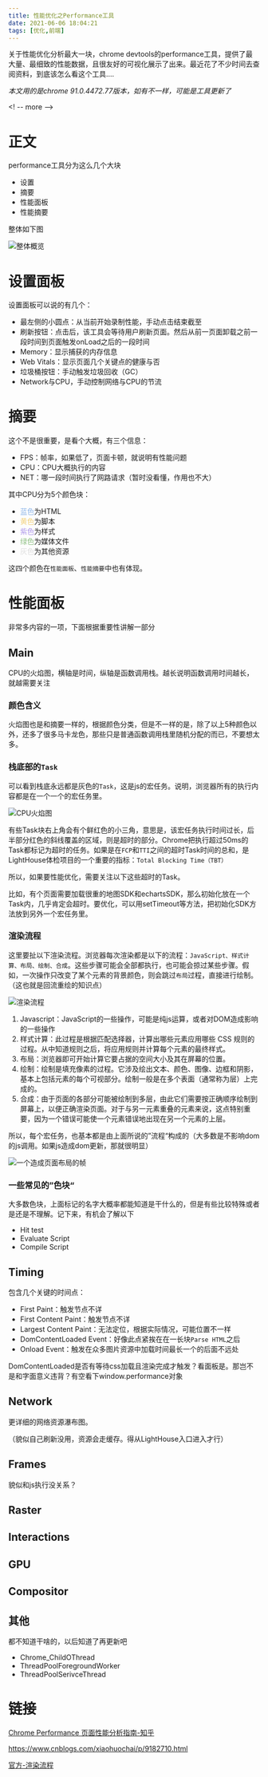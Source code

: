 ```yaml
---
title: 性能优化之Performance工具
date: 2021-06-06 18:04:21
tags: [优化,前端]
---
```


关于性能优化分析最大一块，chrome devtools的performance工具，提供了最大量、最细致的性能数据，且很友好的可视化展示了出来。最近花了不少时间去查阅资料，到底该怎么看这个工具....

*本文用的是chrome 91.0.4472.77版本，如有不一样，可能是工具更新了*

<! -- more -->

# 正文

performance工具分为这么几个大块

* 设置
* 摘要
* 性能面板
* 性能摘要

整体如下图

![整体概览](https://my-bucket-hexo-1258538316.cos.ap-guangzhou.myqcloud.com/typora/202106/06/184533-491597.png)

# 设置面板

设置面板可以说的有几个：

* 最左侧的小圆点：从当前开始录制性能，手动点击结束截至
* 刷新按钮：点击后，该工具会等待用户刷新页面。然后从前一页面卸载之前一段时间到页面触发onLoad之后的一段时间
* Memory：显示捕获的内存信息
* Web Vitals：显示页面几个关键点的健康与否
* 垃圾桶按钮：手动触发垃圾回收（GC）
* Network与CPU，手动控制网络与CPU的节流

# 摘要

这个不是很重要，是看个大概，有三个信息：

* FPS：帧率，如果低了，页面卡顿，就说明有性能问题
* CPU：CPU大概执行的内容
* NET：哪一段时间执行了网路请求（暂时没看懂，作用也不大）

其中CPU分为5个颜色块：

* <span style="color: rgb(144, 183, 233)">蓝色</span>为HTML
* <span style="color: rgb(243, 209, 124)">黄色</span>为脚本
* <span style="color: rgb(175, 153, 235)">紫色</span>为样式
* <span style="color: rgb(144, 193, 133)">绿色</span>为媒体文件
* <span style="color: rgb(222, 222, 222)">灰色</span>为其他资源

这四个颜色在`性能面板`、`性能摘要`中也有体现。

# 性能面板
非常多内容的一项，下面根据重要性讲解一部分

## Main

CPU的火焰图，横轴是时间，纵轴是函数调用栈。越长说明函数调用时间越长，就越需要关注

### 颜色含义

火焰图也是和摘要一样的，根据颜色分类，但是不一样的是，除了以上5种颜色以外，还多了很多马卡龙色，那些只是普通函数调用栈里随机分配的而已，不要想太多。

### 栈底部的`Task`

可以看到栈底永远都是灰色的`Task`，这是js的宏任务。说明，浏览器所有的执行内容都是在一个一个的宏任务里。

![CPU火焰图](https://my-bucket-hexo-1258538316.cos.ap-guangzhou.myqcloud.com/typora/202106/06/205748-571775.png)

有些Task块右上角会有个鲜红色的小三角，意思是，该宏任务执行时间过长，后半部分红色的斜线覆盖的区域，则是超时的部分。Chrome把执行超过50ms的Task都标记为超时的任务。如果是在`FCP`和`TTI`之间的超时Task时间的总和，是LightHouse体检项目的一个重要的指标：`Total Blocking Time（TBT）`

所以，如果要性能优化，需要关注以下这些超时的Task。

比如，有个页面需要加载很重的地图SDK和echartsSDK，那么初始化放在一个Task内，几乎肯定会超时。要优化，可以用setTimeout等方法，把初始化SDK方法放到另外一个宏任务里。

### 渲染流程

这里要扯以下渲染流程。浏览器每次渲染都是以下的流程：`JavaScript、样式计算、布局、绘制、合成`。这些步骤可能会全部都执行，也可能会掠过某些步骤。假如，一次操作只改变了某个元素的背景颜色，则会跳过`布局`过程，直接进行绘制。（这也就是回流重绘的知识点）

![渲染流程](https://developers.google.com/web/fundamentals/performance/rendering/images/intro/frame-full.jpg)

1. Javascript：JavaScript的一些操作，可能是纯js运算，或者对DOM造成影响的一些操作
2. 样式计算：此过程是根据匹配选择器，计算出哪些元素应用哪些 CSS 规则的过程。从中知道规则之后，将应用规则并计算每个元素的最终样式。
3. 布局：浏览器即可开始计算它要占据的空间大小及其在屏幕的位置。
4. 绘制：绘制是填充像素的过程。它涉及绘出文本、颜色、图像、边框和阴影，基本上包括元素的每个可视部分。绘制一般是在多个表面（通常称为层）上完成的。
5. 合成：由于页面的各部分可能被绘制到多层，由此它们需要按正确顺序绘制到屏幕上，以便正确渲染页面。对于与另一元素重叠的元素来说，这点特别重要，因为一个错误可能使一个元素错误地出现在另一个元素的上层。

所以，每个宏任务，也基本都是由上面所说的”流程“构成的（大多数是不影响dom的js调用。如果js造成dom更新，那就很明显）

![一个造成页面布局的帧](https://my-bucket-hexo-1258538316.cos.ap-guangzhou.myqcloud.com/typora/202106/06/222022-642231.png)

### 一些常见的”色块“

大多数色块，上面标记的名字大概率都能知道是干什么的，但是有些比较特殊或者是还是不理解。记下来，有机会了解以下

* Hit test
* Evaluate Script
* Compile Script




## Timing

包含几个关键的时间点：

* First Paint：触发节点不详
* First Content Paint：触发节点不详
* Largest Content Paint：无法定位，根据实际情况，可能位置不一样
* DomContentLoaded Event：好像此点紧挨在在一长块`Parse HTML`之后
* Onload Event：触发在众多图片资源中加载时间最长一个的后面不远处

DomContentLoaded是否有等待css加载且渲染完成才触发？看面板是。那岂不是和字面意义违背？有空看下window.performance对象

## Network

更详细的网络资源瀑布图。



（貌似自己刷新没用，资源会走缓存。得从LightHouse入口进入才行）

## Frames

貌似和js执行没关系？

## Raster

## Interactions

## GPU

## Compositor

## 其他

都不知道干啥的，以后知道了再更新吧

* Chrome_ChildOThread
* ThreadPoolForegroundWorker
* ThreadPoolSerivceThread




# 链接

[Chrome Performance 页面性能分析指南-知乎](https://zhuanlan.zhihu.com/p/163474573)

https://www.cnblogs.com/xiaohuochai/p/9182710.html

[官方-渲染流程](https://developers.google.com/web/fundamentals/performance/rendering)

